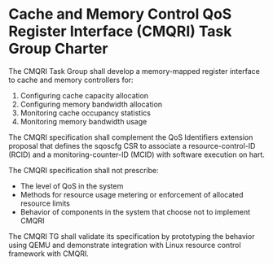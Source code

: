 # Cache and Memory Control QoS Register Interface (CMQRI) Task Group Charter

The CMQRI Task Group shall develop a memory-mapped register interface to cache and memory controllers for:

1. Configuring cache capacity allocation
2. Configuring memory bandwidth allocation
3. Monitoring cache occupancy statistics
4. Monitoring memory bandwidth usage

The CMQRI specification shall complement the QoS Identifiers extension proposal that defines the sqoscfg CSR to associate a resource-control-ID (RCID) and a monitoring-counter-ID (MCID) with software execution on hart.

The CMQRI specification shall not prescribe:

 - The level of QoS in the system
 - Methods for resource usage metering or enforcement of allocated resource limits
 - Behavior of components in the system that choose not to implement CMQRI

The CMQRI TG shall validate its specification by prototyping the behavior using QEMU and demonstrate integration with Linux resource control framework with CMQRI.
